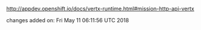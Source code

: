 http://appdev.openshift.io/docs/vertx-runtime.html#mission-http-api-vertx

 
 changes added on: Fri May 11 06:11:56 UTC 2018